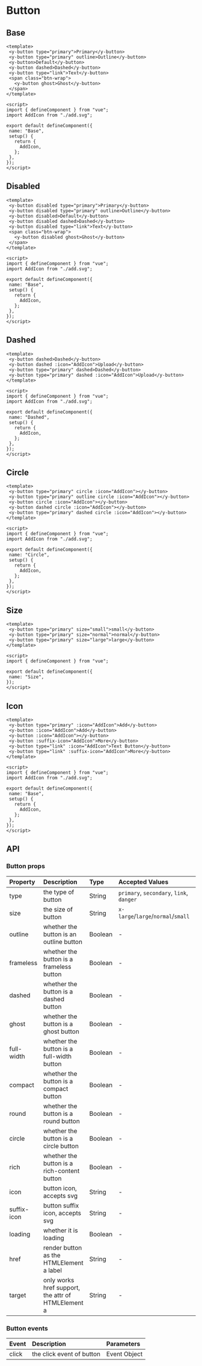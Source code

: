 # Button


## Base

<code-wrapper>
<ButtonBase />

 ```vue
<template>
  <y-button type="primary">Primary</y-button>
  <y-button type="primary" outline>Outline</y-button>
  <y-button>Default</y-button>
  <y-button dashed>Dashed</y-button>
  <y-button type="link">Text</y-button>
  <span class="btn-wrap">
    <y-button ghost>Ghost</y-button>
  </span>
</template>

<script>
import { defineComponent } from "vue";
import AddIcon from "./add.svg";

export default defineComponent({
  name: "Base",
  setup() {
    return {
      AddIcon,
    };
  },
});
</script>

```

</code-wrapper>



## Disabled

<code-wrapper>
<ButtonDisabled />

 ```vue
<template>
  <y-button disabled type="primary">Primary</y-button>
  <y-button disabled type="primary" outline>Outline</y-button>
  <y-button disabled>Default</y-button>
  <y-button disabled dashed>Dashed</y-button>
  <y-button disabled type="link">Text</y-button>
  <span class="btn-wrap">
    <y-button disabled ghost>Ghost</y-button>
  </span>
</template>

<script>
import { defineComponent } from "vue";
import AddIcon from "./add.svg";

export default defineComponent({
  name: "Base",
  setup() {
    return {
      AddIcon,
    };
  },
});
</script>

```

</code-wrapper>



## Dashed

<code-wrapper>
<ButtonDashed />

 ```vue
<template>
  <y-button dashed>Dashed</y-button>
  <y-button dashed :icon="AddIcon">Upload</y-button>
  <y-button type="primary" dashed>Dashed</y-button>
  <y-button type="primary" dashed :icon="AddIcon">Upload</y-button>
</template>

<script>
import { defineComponent } from "vue";
import AddIcon from "./add.svg";

export default defineComponent({
  name: "Dashed",
  setup() {
    return {
      AddIcon,
    };
  },
});
</script>

```

</code-wrapper>



## Circle

<code-wrapper>
<ButtonCircle />

 ```vue
<template>
  <y-button type="primary" circle :icon="AddIcon"></y-button>
  <y-button type="primary" outline circle :icon="AddIcon"></y-button>
  <y-button circle :icon="AddIcon"></y-button>
  <y-button dashed circle :icon="AddIcon"></y-button>
  <y-button type="primary" dashed circle :icon="AddIcon"></y-button>
</template>

<script>
import { defineComponent } from "vue";
import AddIcon from "./add.svg";

export default defineComponent({
  name: "Circle",
  setup() {
    return {
      AddIcon,
    };
  },
});
</script>

```

</code-wrapper>



## Size

<code-wrapper>
<ButtonSize />

 ```vue
<template>
  <y-button type="primary" size="small">small</y-button>
  <y-button type="primary" size="normal">normal</y-button>
  <y-button type="primary" size="large">large</y-button>
</template>

<script>
import { defineComponent } from "vue";

export default defineComponent({
  name: "Size",
});
</script>

```

</code-wrapper>



## Icon

<code-wrapper>
<ButtonIcon />

 ```vue
<template>
  <y-button type="primary" :icon="AddIcon">Add</y-button>
  <y-button :icon="AddIcon">Add</y-button>
  <y-button :icon="AddIcon"></y-button>
  <y-button :suffix-icon="AddIcon">More</y-button>
  <y-button type="link" :icon="AddIcon">Text Button</y-button>
  <y-button type="link" :suffix-icon="AddIcon">More</y-button>
</template>

<script>
import { defineComponent } from "vue";
import AddIcon from "./add.svg";

export default defineComponent({
  name: "Base",
  setup() {
    return {
      AddIcon,
    };
  },
});
</script>

```

</code-wrapper>



<style lang="scss">
.yoga-button {
  margin-bottom: 12px;
  margin-right: 12px;
}
.btn-wrap {
  display: inline-block;
  background: rgba(0, 0, 0, 0.5);
  padding: 14px 24px;
  border-radius: 4px;
}
</style>


<script>
import ButtonBase from '../../src/components/button/demo/base.vue';
import ButtonDisabled from '../../src/components/button/demo/disabled.vue';
import ButtonDashed from '../../src/components/button/demo/dashed.vue';
import ButtonCircle from '../../src/components/button/demo/circle.vue';
import ButtonSize from '../../src/components/button/demo/size.vue';
import ButtonIcon from '../../src/components/button/demo/icon.vue';
export default {
	components: {
		ButtonBase,
		ButtonDisabled,
		ButtonDashed,
		ButtonCircle,
		ButtonSize,
		ButtonIcon
	}
}
</script>

## API

### Button props

| Property    | Description                                        | Type    | Accepted Values                          | Default  |
| :---------- | :------------------------------------------------- | :------ | :--------------------------------------- | :------- |
| type        | the type of button                                 | String  | `primary`, `secondary`, `link`, `danger` | -        |
| size        | the size of button                                 | String  | `x-large`/`large`/`normal`/`small`       | `normal` |
| outline     | whether the button is an outline button            | Boolean | -                                        | `false`  |
| frameless   | whether the button is a frameless button           | Boolean | -                                        | `false`  |
| dashed      | whether the button is a dashed button              | Boolean | -                                        | `false`  |
| ghost       | whether the button is a ghost button               | Boolean | -                                        | `false`  |
| full-width  | whether the button is a full-width button          | Boolean | -                                        | `false`  |
| compact     | whether the button is a compact button             | Boolean | -                                        | `false`  |
| round       | whether the button is a round button               | Boolean | -                                        | `false`  |
| circle      | whether the button is a circle button              | Boolean | -                                        | `false`  |
| rich        | whether the button is a rich-content button        | Boolean | -                                        | `false`  |
| icon        | button icon, accepts svg                           | String  | -                                        | -        |
| suffix-icon | button suffix icon, accepts svg                    | String  | -                                        | -        |
| loading     | whether it is loading                              | Boolean | -                                        | `false`  |
| href        | render button as the HTMLElement a label           | String  | -                                        | -        |
| target      | only works href support, the attr of HTMLElement a | String  | -                                        | -        |

### Button events

| Event | Description               | Parameters   |
| :---- | :------------------------ | :----------- |
| click | the click event of button | Event Object |
